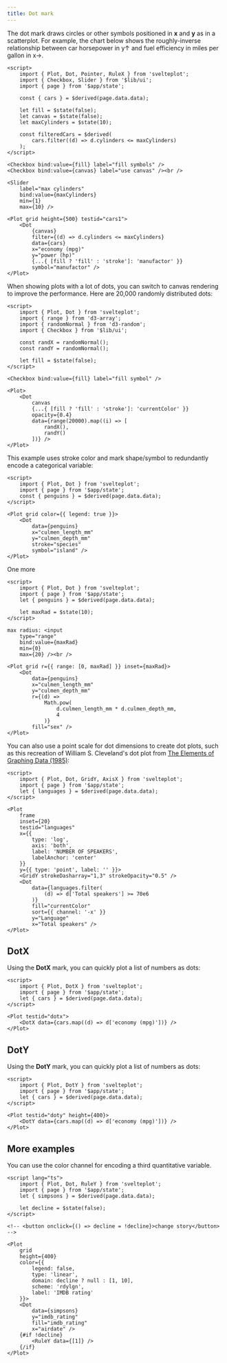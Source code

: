```yaml
---
title: Dot mark
---
```


The dot mark draws circles or other symbols positioned in **x** and **y** as in a scatterplot.
For example, the chart below shows the roughly-inverse relationship between car horsepower in
y↑ and fuel efficiency in miles per gallon in x→.

```svelte live
<script>
    import { Plot, Dot, Pointer, RuleX } from 'svelteplot';
    import { Checkbox, Slider } from '$lib/ui';
    import { page } from '$app/state';

    const { cars } = $derived(page.data.data);

    let fill = $state(false);
    let canvas = $state(false);
    let maxCylinders = $state(10);

    const filteredCars = $derived(
        cars.filter((d) => d.cylinders <= maxCylinders)
    );
</script>

<Checkbox bind:value={fill} label="fill symbols" />
<Checkbox bind:value={canvas} label="use canvas" /><br />

<Slider
    label="max cylinders"
    bind:value={maxCylinders}
    min={1}
    max={10} />

<Plot grid height={500} testid="cars1">
    <Dot
        {canvas}
        filter={(d) => d.cylinders <= maxCylinders}
        data={cars}
        x="economy (mpg)"
        y="power (hp)"
        {...{ [fill ? 'fill' : 'stroke']: 'manufactor' }}
        symbol="manufactor" />
</Plot>
```

When showing plots with a lot of dots, you can switch to canvas rendering to improve the performance. Here are 20,000 randomly distributed dots:

```svelte live
<script>
    import { Plot, Dot } from 'svelteplot';
    import { range } from 'd3-array';
    import { randomNormal } from 'd3-random';
    import { Checkbox } from '$lib/ui';

    const randX = randomNormal();
    const randY = randomNormal();

    let fill = $state(false);
</script>

<Checkbox bind:value={fill} label="fill symbol" />

<Plot>
    <Dot
        canvas
        {...{ [fill ? 'fill' : 'stroke']: 'currentColor' }}
        opacity={0.4}
        data={range(20000).map((i) => [
            randX(),
            randY()
        ])} />
</Plot>
```

This example uses stroke color and mark shape/symbol to redundantly encode a categorical variable:

```svelte live
<script>
    import { Plot, Dot } from 'svelteplot';
    import { page } from '$app/state';
    const { penguins } = $derived(page.data.data);
</script>

<Plot grid color={{ legend: true }}>
    <Dot
        data={penguins}
        x="culmen_length_mm"
        y="culmen_depth_mm"
        stroke="species"
        symbol="island" />
</Plot>
```

One more

```svelte live
<script>
    import { Plot, Dot } from 'svelteplot';
    import { page } from '$app/state';
    let { penguins } = $derived(page.data.data);

    let maxRad = $state(10);
</script>

max radius: <input
    type="range"
    bind:value={maxRad}
    min={0}
    max={20} /><br />

<Plot grid r={{ range: [0, maxRad] }} inset={maxRad}>
    <Dot
        data={penguins}
        x="culmen_length_mm"
        y="culmen_depth_mm"
        r={(d) =>
            Math.pow(
                d.culmen_length_mm * d.culmen_depth_mm,
                4
            )}
        fill="sex" />
</Plot>
```

You can also use a point scale for dot dimensions to create dot plots, such as this recreation of William S. Cleveland's dot plot from [The Elements of Graphing Data (1985)](https://archive.org/details/elementsofgraphi0000clev):

```svelte live
<script>
    import { Plot, Dot, GridY, AxisX } from 'svelteplot';
    import { page } from '$app/state';
    let { languages } = $derived(page.data.data);
</script>

<Plot
    frame
    inset={20}
    testid="languages"
    x={{
        type: 'log',
        axis: 'both',
        label: 'NUMBER OF SPEAKERS',
        labelAnchor: 'center'
    }}
    y={{ type: 'point', label: '' }}>
    <GridY strokeDasharray="1,3" strokeOpacity="0.5" />
    <Dot
        data={languages.filter(
            (d) => d['Total speakers'] >= 70e6
        )}
        fill="currentColor"
        sort={{ channel: '-x' }}
        y="Language"
        x="Total speakers" />
</Plot>
```

## DotX

Using the **DotX** mark, you can quickly plot a list of numbers as dots:

```svelte live
<script>
    import { Plot, DotX } from 'svelteplot';
    import { page } from '$app/state';
    let { cars } = $derived(page.data.data);
</script>

<Plot testid="dotx">
    <DotX data={cars.map((d) => d['economy (mpg)'])} />
</Plot>
```

## DotY

Using the <b>DotY</b> mark, you can quickly plot a list of numbers as dots:

```svelte live
<script>
    import { Plot, DotY } from 'svelteplot';
    import { page } from '$app/state';
    let { cars } = $derived(page.data.data);
</script>

<Plot testid="doty" height={400}>
    <DotY data={cars.map((d) => d['economy (mpg)'])} />
</Plot>
```

## More examples

You can use the color channel for encoding a third quantitative variable.

```svelte live
<script lang="ts">
    import { Plot, Dot, RuleY } from 'svelteplot';
    import { page } from '$app/state';
    let { simpsons } = $derived(page.data.data);

    let decline = $state(false);
</script>

<!-- <button onclick={() => decline = !decline}>change story</button> -->

<Plot
    grid
    height={400}
    color={{
        legend: false,
        type: 'linear',
        domain: decline ? null : [1, 10],
        scheme: 'rdylgn',
        label: 'IMDB rating'
    }}>
    <Dot
        data={simpsons}
        y="imdb_rating"
        fill="imdb_rating"
        x="airdate" />
    {#if !decline}
        <RuleY data={[1]} />
    {/if}
</Plot>
```
